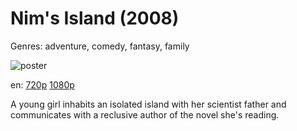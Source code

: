# Nim's Island (2008)

Genres: adventure, comedy, fantasy, family

![poster](http://image.tmdb.org/t/p/w500/aK9pn7ivx4P72E5yYZ69A4sChVc.jpg)

en:
  [720p](magnet:?xt=urn:btih:E577D25E46E3469B92F28EFCD89A666E85639171&tr=udp://glotorrents.pw:6969/announce&tr=udp://tracker.opentrackr.org:1337/announce&tr=udp://torrent.gresille.org:80/announce&tr=udp://tracker.openbittorrent.com:80&tr=udp://tracker.coppersurfer.tk:6969&tr=udp://tracker.leechers-paradise.org:6969&tr=udp://p4p.arenabg.ch:1337&tr=udp://tracker.internetwarriors.net:1337)
  [1080p](magnet:?xt=urn:btih:C818A41A77A8017BB23EB4C611AA38B62228CA7B&tr=udp://glotorrents.pw:6969/announce&tr=udp://tracker.opentrackr.org:1337/announce&tr=udp://torrent.gresille.org:80/announce&tr=udp://tracker.openbittorrent.com:80&tr=udp://tracker.coppersurfer.tk:6969&tr=udp://tracker.leechers-paradise.org:6969&tr=udp://p4p.arenabg.ch:1337&tr=udp://tracker.internetwarriors.net:1337)
  


A young girl inhabits an isolated island with her scientist father and communicates with a reclusive author of the novel she's reading.
